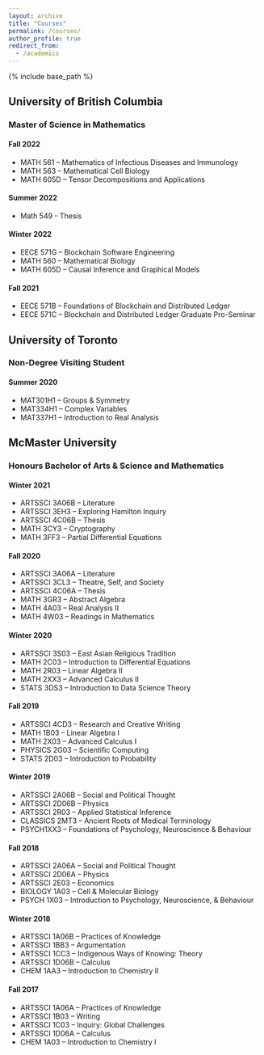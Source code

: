 ```yaml
---
layout: archive
title: "Courses"
permalink: /courses/
author_profile: true
redirect_from:
  - /academics
---
```


{% include base_path %}

## University of British Columbia
### Master of Science in Mathematics

#### Fall 2022
- MATH 561 – Mathematics of Infectious Diseases and Immunology
- MATH 563 – Mathematical Cell Biology
- MATH 605D – Tensor Decompositions and Applications

#### Summer 2022
- Math 549 - Thesis

#### Winter 2022
- EECE 571G – Blockchain Software Engineering
- MATH 560 – Mathematical Biology
- MATH 605D – Causal Inference and Graphical Models

#### Fall 2021
- EECE 571B – Foundations of Blockchain and Distributed Ledger
- EECE 571C – Blockchain and Distributed Ledger Graduate Pro-Seminar



## University of Toronto
### Non-Degree Visiting Student

#### Summer 2020
- MAT301H1 – Groups & Symmetry
- MAT334H1 – Complex Variables
- MAT337H1 – Introduction to Real Analysis



## McMaster University
### Honours Bachelor of Arts & Science and Mathematics

#### Winter 2021
- ARTSSCI 3A06B – Literature
- ARTSSCI 3EH3 – Exploring Hamilton Inquiry
- ARTSSCI 4C06B – Thesis
- MATH 3CY3 – Cryptography
- MATH 3FF3 – Partial Differential Equations

#### Fall 2020
- ARTSSCI 3A06A – Literature
- ARTSSCI 3CL3 – Theatre, Self, and Society
- ARTSSCI 4C06A – Thesis
- MATH 3GR3 – Abstract Algebra
- MATH 4A03 – Real Analysis II
- MATH 4W03 – Readings in Mathematics

#### Winter 2020
- ARTSSCI 3S03 – East Asian Religious Tradition
- MATH 2C03 – Introduction to Differential Equations
- MATH 2R03 – Linear Algebra II
- MATH 2XX3 – Advanced Calculus II
- STATS 3DS3 – Introduction to Data Science Theory

#### Fall 2019
- ARTSSCI 4CD3 – Research and Creative Writing
- MATH 1B03 – Linear Algebra I
- MATH 2X03 – Advanced Calculus I
- PHYSICS 2G03 – Scientific Computing
- STATS 2D03 – Introduction to Probability

#### Winter 2019
- ARTSSCI 2A06B – Social and Political Thought
- ARTSSCI 2D06B – Physics
- ARTSSCI 2R03 – Applied Statistical Inference
- CLASSICS 2MT3 – Ancient Roots of Medical Terminology
- PSYCH1XX3 – Foundations of Psychology, Neuroscience & Behaviour

#### Fall 2018
- ARTSSCI 2A06A – Social and Political Thought
- ARTSSCI 2D06A – Physics
- ARTSSCI 2E03 – Economics
- BIOLOGY 1A03 – Cell & Molecular Biology
- PSYCH 1X03 – Introduction to Psychology, Neuroscience, & Behaviour

#### Winter 2018
- ARTSSCI 1A06B – Practices of Knowledge
- ARTSSCI 1BB3 – Argumentation
- ARTSSCI 1CC3 – Indigenous Ways of Knowing: Theory
- ARTSSCI 1D06B – Calculus
- CHEM 1AA3 – Introduction to Chemistry II

#### Fall 2017
- ARTSSCI 1A06A – Practices of Knowledge
- ARTSSCI 1B03 – Writing
- ARTSSCI 1C03 – Inquiry: Global Challenges
- ARTSSCI 1D06A – Calculus
- CHEM 1A03 – Introduction to Chemistry I

